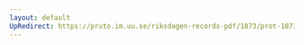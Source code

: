 ```yaml
---
layout: default
UpRedirect: https://pruto.im.uu.se/riksdagen-records-pdf/1873/prot-1873--ak--215/prot-1873--ak--215_001.pdf
---
```

